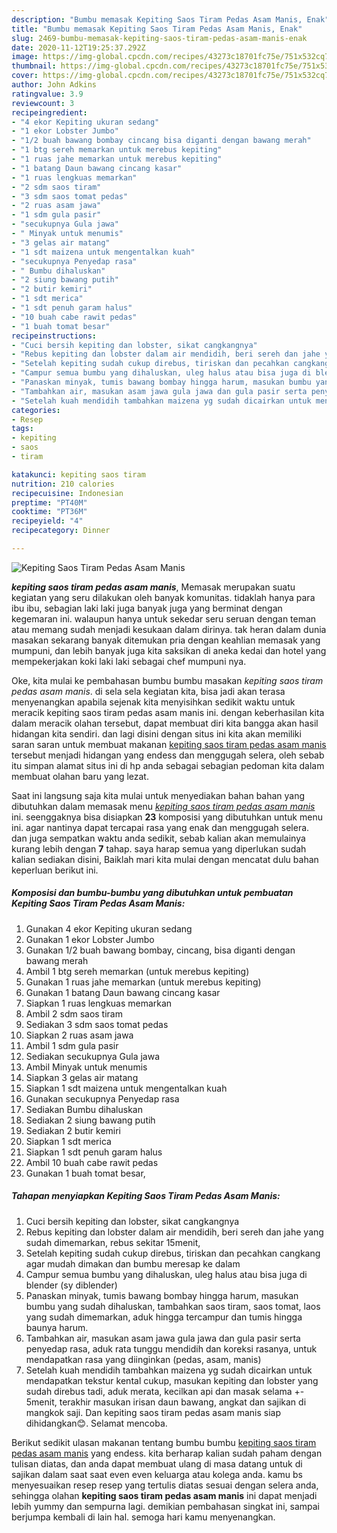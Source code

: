 ```yaml
---
description: "Bumbu memasak Kepiting Saos Tiram Pedas Asam Manis, Enak"
title: "Bumbu memasak Kepiting Saos Tiram Pedas Asam Manis, Enak"
slug: 2469-bumbu-memasak-kepiting-saos-tiram-pedas-asam-manis-enak
date: 2020-11-12T19:25:37.292Z
image: https://img-global.cpcdn.com/recipes/43273c18701fc75e/751x532cq70/kepiting-saos-tiram-pedas-asam-manis-foto-resep-utama.jpg
thumbnail: https://img-global.cpcdn.com/recipes/43273c18701fc75e/751x532cq70/kepiting-saos-tiram-pedas-asam-manis-foto-resep-utama.jpg
cover: https://img-global.cpcdn.com/recipes/43273c18701fc75e/751x532cq70/kepiting-saos-tiram-pedas-asam-manis-foto-resep-utama.jpg
author: John Adkins
ratingvalue: 3.9
reviewcount: 3
recipeingredient:
- "4 ekor Kepiting ukuran sedang"
- "1 ekor Lobster Jumbo"
- "1/2 buah bawang bombay cincang bisa diganti dengan bawang merah"
- "1 btg sereh memarkan untuk merebus kepiting"
- "1 ruas jahe memarkan untuk merebus kepiting"
- "1 batang Daun bawang cincang kasar"
- "1 ruas lengkuas memarkan"
- "2 sdm saos tiram"
- "3 sdm saos tomat pedas"
- "2 ruas asam jawa"
- "1 sdm gula pasir"
- "secukupnya Gula jawa"
- " Minyak untuk menumis"
- "3 gelas air matang"
- "1 sdt maizena untuk mengentalkan kuah"
- "secukupnya Penyedap rasa"
- " Bumbu dihaluskan"
- "2 siung bawang putih"
- "2 butir kemiri"
- "1 sdt merica"
- "1 sdt penuh garam halus"
- "10 buah cabe rawit pedas"
- "1 buah tomat besar"
recipeinstructions:
- "Cuci bersih kepiting dan lobster, sikat cangkangnya"
- "Rebus kepiting dan lobster dalam air mendidih, beri sereh dan jahe yang sudah dimemarkan, rebus sekitar 15menit,"
- "Setelah kepiting sudah cukup direbus, tiriskan dan pecahkan cangkang agar mudah dimakan dan bumbu meresap ke dalam"
- "Campur semua bumbu yang dihaluskan, uleg halus atau bisa juga di blender (sy diblender)"
- "Panaskan minyak, tumis bawang bombay hingga harum, masukan bumbu yang sudah dihaluskan, tambahkan saos tiram, saos tomat, laos yang sudah dimemarkan, aduk hingga tercampur dan tumis hingga baunya harum."
- "Tambahkan air, masukan asam jawa gula jawa dan gula pasir serta penyedap rasa, aduk rata tunggu mendidih dan koreksi rasanya, untuk mendapatkan rasa yang diinginkan (pedas, asam, manis)"
- "Setelah kuah mendidih tambahkan maizena yg sudah dicairkan untuk mendapatkan tekstur kental cukup, masukan kepiting dan lobster yang sudah direbus tadi, aduk merata, kecilkan api dan masak selama +- 5menit, terakhir masukan irisan daun bawang, angkat dan sajikan di mangkok saji. Dan kepiting saos tiram pedas asam manis siap dihidangkan😊. Selamat mencoba."
categories:
- Resep
tags:
- kepiting
- saos
- tiram

katakunci: kepiting saos tiram 
nutrition: 210 calories
recipecuisine: Indonesian
preptime: "PT40M"
cooktime: "PT36M"
recipeyield: "4"
recipecategory: Dinner

---
```



![Kepiting Saos Tiram Pedas Asam Manis](https://img-global.cpcdn.com/recipes/43273c18701fc75e/751x532cq70/kepiting-saos-tiram-pedas-asam-manis-foto-resep-utama.jpg)

<b><i>kepiting saos tiram pedas asam manis</i></b>, Memasak merupakan suatu kegiatan yang seru dilakukan oleh banyak komunitas. tidaklah hanya para ibu ibu, sebagian laki laki juga banyak juga yang berminat dengan kegemaran ini. walaupun hanya untuk sekedar seru seruan dengan teman atau memang sudah menjadi kesukaan dalam dirinya. tak heran dalam dunia masakan sekarang banyak ditemukan pria dengan keahlian memasak yang mumpuni, dan lebih banyak juga kita saksikan di aneka kedai dan hotel yang mempekerjakan koki laki laki sebagai chef mumpuni nya.



Oke, kita mulai ke pembahasan bumbu bumbu masakan <i>kepiting saos tiram pedas asam manis</i>. di sela sela kegiatan kita, bisa jadi akan terasa menyenangkan apabila sejenak kita menyisihkan sedikit waktu untuk meracik kepiting saos tiram pedas asam manis ini. dengan keberhasilan kita dalam meracik olahan tersebut, dapat membuat diri kita bangga akan hasil hidangan kita sendiri. dan lagi disini dengan situs ini kita akan memiliki saran saran untuk membuat makanan <u>kepiting saos tiram pedas asam manis</u> tersebut menjadi hidangan yang endess dan menggugah selera, oleh sebab itu simpan alamat situs ini di hp anda sebagai sebagian pedoman kita dalam membuat olahan baru yang lezat.


Saat ini langsung saja kita mulai untuk menyediakan bahan bahan yang dibutuhkan dalam memasak menu <u><i>kepiting saos tiram pedas asam manis</i></u> ini. seenggaknya bisa disiapkan <b>23</b> komposisi yang dibutuhkan untuk menu ini. agar nantinya dapat tercapai rasa yang enak dan menggugah selera. dan juga sempatkan waktu anda sedikit, sebab kalian akan memulainya kurang lebih dengan <b>7</b> tahap. saya harap semua yang diperlukan sudah kalian sediakan disini, Baiklah mari kita mulai dengan mencatat dulu bahan keperluan berikut ini.

<!--inarticleads1-->

##### Komposisi dan bumbu-bumbu yang dibutuhkan untuk pembuatan Kepiting Saos Tiram Pedas Asam Manis:

1. Gunakan 4 ekor Kepiting ukuran sedang
1. Gunakan 1 ekor Lobster Jumbo
1. Gunakan 1/2 buah bawang bombay, cincang, bisa diganti dengan bawang merah
1. Ambil 1 btg sereh memarkan (untuk merebus kepiting)
1. Gunakan 1 ruas jahe memarkan (untuk merebus kepiting)
1. Gunakan 1 batang Daun bawang cincang kasar
1. Siapkan 1 ruas lengkuas memarkan
1. Ambil 2 sdm saos tiram
1. Sediakan 3 sdm saos tomat pedas
1. Siapkan 2 ruas asam jawa
1. Ambil 1 sdm gula pasir
1. Sediakan secukupnya Gula jawa
1. Ambil  Minyak untuk menumis
1. Siapkan 3 gelas air matang
1. Siapkan 1 sdt maizena untuk mengentalkan kuah
1. Gunakan secukupnya Penyedap rasa
1. Sediakan  Bumbu dihaluskan
1. Sediakan 2 siung bawang putih
1. Sediakan 2 butir kemiri
1. Siapkan 1 sdt merica
1. Siapkan 1 sdt penuh garam halus
1. Ambil 10 buah cabe rawit pedas
1. Gunakan 1 buah tomat besar,




<!--inarticleads2-->

##### Tahapan menyiapkan Kepiting Saos Tiram Pedas Asam Manis:

1. Cuci bersih kepiting dan lobster, sikat cangkangnya
1. Rebus kepiting dan lobster dalam air mendidih, beri sereh dan jahe yang sudah dimemarkan, rebus sekitar 15menit,
1. Setelah kepiting sudah cukup direbus, tiriskan dan pecahkan cangkang agar mudah dimakan dan bumbu meresap ke dalam
1. Campur semua bumbu yang dihaluskan, uleg halus atau bisa juga di blender (sy diblender)
1. Panaskan minyak, tumis bawang bombay hingga harum, masukan bumbu yang sudah dihaluskan, tambahkan saos tiram, saos tomat, laos yang sudah dimemarkan, aduk hingga tercampur dan tumis hingga baunya harum.
1. Tambahkan air, masukan asam jawa gula jawa dan gula pasir serta penyedap rasa, aduk rata tunggu mendidih dan koreksi rasanya, untuk mendapatkan rasa yang diinginkan (pedas, asam, manis)
1. Setelah kuah mendidih tambahkan maizena yg sudah dicairkan untuk mendapatkan tekstur kental cukup, masukan kepiting dan lobster yang sudah direbus tadi, aduk merata, kecilkan api dan masak selama +- 5menit, terakhir masukan irisan daun bawang, angkat dan sajikan di mangkok saji. Dan kepiting saos tiram pedas asam manis siap dihidangkan😊. Selamat mencoba.




Berikut sedikit ulasan makanan tentang bumbu bumbu <u>kepiting saos tiram pedas asam manis</u> yang endess. kita berharap kalian sudah paham dengan tulisan diatas, dan anda dapat membuat ulang di masa datang untuk di sajikan dalam saat saat even even keluarga atau kolega anda. kamu bs menyesuaikan resep resep yang tertulis diatas sesuai dengan selera anda, sehingga olahan <b>kepiting saos tiram pedas asam manis</b> ini dapat menjadi lebih yummy dan sempurna lagi. demikian pembahasan singkat ini, sampai berjumpa kembali di lain hal. semoga hari kamu menyenangkan.
